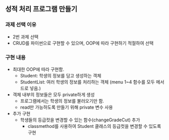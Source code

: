 ## 성적 처리 프로그램 만들기

### 과제 선택 이유

- 2번 과제 선택
- CRUD를 파이썬으로 구현할 수 있으며, OOP에 따라 구현하기 적절하여 선택

### 구현 내용

- 최대한 OOP에 따라 구현함.
  - Student: 학생의 정보를 담고 생성하는 객체
  - StudentList: 여러 학생의 정보를 처리하는 객체 (menu 1~4 함수를 모두 메서드로 넣음.)
- 객체 내부의 정보들은 모두 private하게 생성
  - 프로그램에서는 학생의 정보를 불러오기만 함.
  - read만 가능하도록 만들기 위해 private 변수 사용
- 추가 구현
  - 학생들의 등급컷을 변경할 수 있는 함수(changeGradeCut) 추가
    - classmethod를 사용하여 Student 클래스의 등급컷을 변경할 수 있도록 구현

